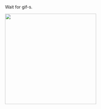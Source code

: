 Wait for gif-s. 

<img src="Aviatickets/Assets.xcassets/recordings/no_return.gif" width="300">

<img srcc="Aviatickets/Assets.xcassets/recordings/return.gif" width="300">

